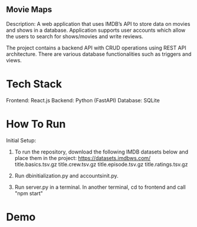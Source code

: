 ## Movie Maps ##
Description:
A web application that uses IMDB’s API to store data on movies and shows in a database.
Application supports user accounts which allow the users to search for shows/movies and write reviews.

The project contains a backend API with CRUD operations using REST API architecture. There are various database functionalities such as triggers and views. 

# Tech Stack #
Frontend: React.js
Backend: Python (FastAPI)
Database: SQLite

# How To Run #
Initial Setup:
1. To run the repository, download the following IMDB datasets below and place them in the project:
https://datasets.imdbws.com/
title.basics.tsv.gz
title.crew.tsv.gz
title.episode.tsv.gz
title.ratings.tsv.gz
2. Run dbinitialization.py and accountsinit.py.
   
3. Run server.py in a terminal. In another terminal, cd to frontend and call "npm start"

# Demo #



